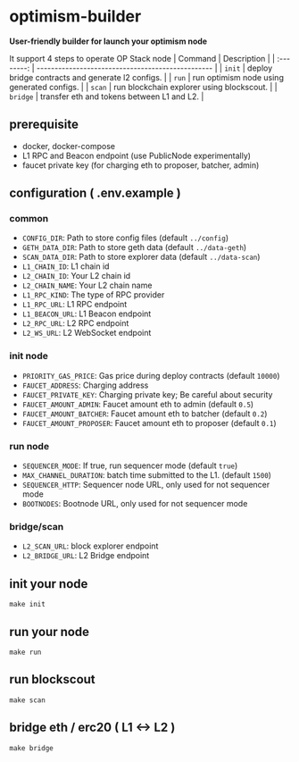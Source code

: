 # optimism-builder
**User-friendly builder for launch your optimism node**

It support 4 steps to operate OP Stack node
|  Command   | Description                                       |
| :--------: | ------------------------------------------------- |
|  `init`    | deploy bridge contracts and generate l2 configs.  |
|  `run`     | run optimism node using generated configs.        |
|  `scan`    | run blockchain explorer using blockscout.         |
|  `bridge`  | transfer eth and tokens between L1 and L2.        |

## prerequisite
- docker, docker-compose
- L1 RPC and Beacon endpoint (use PublicNode experimentally)
- faucet private key (for charging eth to proposer, batcher, admin)

## configuration ( .env.example )
### common
- `CONFIG_DIR`: Path to store config files (default `../config`)
- `GETH_DATA_DIR`: Path to store geth data (default `../data-geth`)
- `SCAN_DATA_DIR`: Path to store explorer data (default `../data-scan`)
- `L1_CHAIN_ID`: L1 chain id
- `L2_CHAIN_ID`: Your L2 chain id
- `L2_CHAIN_NAME`: Your L2 chain name
- `L1_RPC_KIND`: The type of RPC provider
- `L1_RPC_URL`: L1 RPC endpoint
- `L1_BEACON_URL`: L1 Beacon endpoint
- `L2_RPC_URL`: L2 RPC endpoint
- `L2_WS_URL`: L2 WebSocket endpoint

### init node
- `PRIORITY_GAS_PRICE`: Gas price during deploy contracts (default `10000`)
- `FAUCET_ADDRESS`: Charging address
- `FAUCET_PRIVATE_KEY`: Charging private key; Be careful about security
- `FAUCET_AMOUNT_ADMIN`: Faucet amount eth to admin (default `0.5`)
- `FAUCET_AMOUNT_BATCHER`: Faucet amount eth to batcher (default `0.2`)
- `FAUCET_AMOUNT_PROPOSER`: Faucet amount eth to proposer (default `0.1`)

### run node
- `SEQUENCER_MODE`: If true, run sequencer mode (default `true`)
- `MAX_CHANNEL_DURATION`: batch time submitted to the L1. (default `1500`)
- `SEQUENCER_HTTP`: Sequencer node URL, only used for not sequencer mode
- `BOOTNODES`: Bootnode URL, only used for not sequencer mode

### bridge/scan
- `L2_SCAN_URL`: block explorer endpoint
- `L2_BRIDGE_URL`: L2 Bridge endpoint

## init your node
```
make init
```

## run your node
```
make run
```

## run blockscout
```
make scan
```

## bridge eth / erc20 ( L1 <-> L2 )
```
make bridge
```